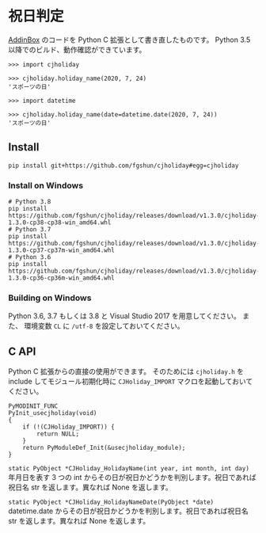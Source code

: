 # 祝日判定
[AddinBox](http://addinbox.sakura.ne.jp/holiday_logic.htm) のコードを Python C 拡張として書き直したものです。
Python 3.5 以降でのビルド、動作確認ができています。

```
>>> import cjholiday

>>> cjholiday.holiday_name(2020, 7, 24)
'スポーツの日'

>>> import datetime

>>> cjholiday.holiday_name(date=datetime.date(2020, 7, 24))
'スポーツの日'
```

## Install
```
pip install git+https://github.com/fgshun/cjholiday#egg=cjholiday
```

### Install on Windows
```
# Python 3.8
pip install https://github.com/fgshun/cjholiday/releases/download/v1.3.0/cjholiday-1.3.0-cp38-cp38-win_amd64.whl
# Python 3.7
pip install https://github.com/fgshun/cjholiday/releases/download/v1.3.0/cjholiday-1.3.0-cp37-cp37m-win_amd64.whl
# Python 3.6
pip install https://github.com/fgshun/cjholiday/releases/download/v1.3.0/cjholiday-1.3.0-cp36-cp36m-win_amd64.whl
```

### Building on Windows
Python 3.6, 3.7 もしくは 3.8 と Visual Studio 2017 を用意してください。
また、 環境変数 `CL` に `/utf-8` を設定しておいてください。

## C API
Python C 拡張からの直接の使用ができます。
そのためには `cjholiday.h` を include してモジュール初期化時に `CJHoliday_IMPORT` マクロを起動しておいてください。

    PyMODINIT_FUNC
    PyInit_usecjholiday(void)
    {
        if (!(CJHoliday_IMPORT)) {
            return NULL;
        }
        return PyModuleDef_Init(&usecjholiday_module);
    }

`static PyObject *CJHoliday_HolidayName(int year, int month, int day)`  
年月日を表す 3 つの int からその日が祝日かどうかを判別します。祝日であれば祝日名 str を返します。異なれば None を返します。

`static PyObject *CJHoliday_HolidayNameDate(PyObject *date)`  
datetime.date からその日が祝日かどうかを判別します。祝日であれば祝日名 str を返します。異なれば None を返します。
